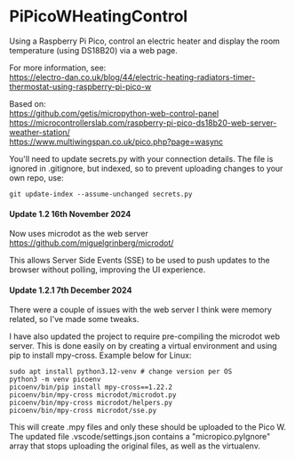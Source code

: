 # PiPicoWHeatingControl
Using a Raspberry Pi Pico, control an electric heater and display the room temperature (using DS18B20) via a web page.

For more information, see:  
https://electro-dan.co.uk/blog/44/electric-heating-radiators-timer-thermostat-using-raspberry-pi-pico-w

Based on:  
https://github.com/getis/micropython-web-control-panel  
https://microcontrollerslab.com/raspberry-pi-pico-ds18b20-web-server-weather-station/  
https://www.multiwingspan.co.uk/pico.php?page=wasync  

You'll need to update secrets.py with your connection details. The file is ignored in .gitignore, but indexed, so to prevent uploading changes to your own repo, use:

    git update-index --assume-unchanged secrets.py

#### Update 1.2 16th November 2024
Now uses microdot as the web server https://github.com/miguelgrinberg/microdot/ 

This allows Server Side Events (SSE) to be used to push updates to the browser without polling, improving the UI experience. 

#### Update 1.2.1 7th December 2024
There were a couple of issues with the web server I think were memory related, so I've made some tweaks. 

I have also updated the project to require pre-compiling the microdot web server. This is done easily on by creating a virtual environment and using pip to install mpy-cross. Example below for Linux:

    sudo apt install python3.12-venv # change version per OS
    python3 -m venv picoenv
    picoenv/bin/pip install mpy-cross==1.22.2
    picoenv/bin/mpy-cross microdot/microdot.py
    picoenv/bin/mpy-cross microdot/helpers.py
    picoenv/bin/mpy-cross microdot/sse.py

This will create .mpy files and only these should be uploaded to the Pico W. The updated file .vscode/settings.json contains a "micropico.pyIgnore" array that stops uploading the original files, as well as the virtualenv. 
